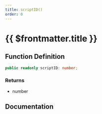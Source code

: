 ```yaml
---
title: scriptID()
order: 0
---
```


# {{ $frontmatter.title }}

## Function Definition

```ts
public readonly scriptID: number;
```

### Returns

* number

## Documentation

<!--@include: ./parts/scriptID.md-->
